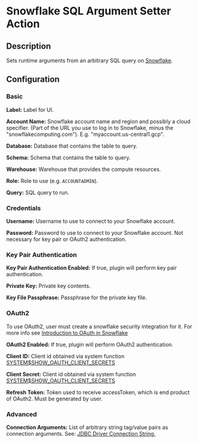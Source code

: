# Snowflake SQL Argument Setter Action


Description
-----------
Sets runtime arguments from an arbitrary SQL query on [Snowflake](https://www.snowflake.com/).

Configuration
-------------

### Basic

**Label:** Label for UI.

**Account Name:** Snowflake account name and region and possibly a cloud specifier. (Part of the URL you use to 
log in to Snowflake, minus the "snowflakecomputing.com"). E.g. "myaccount.us-central1.gcp".

**Database:** Database that contains the table to query.

**Schema:** Schema that contains the table to query.

**Warehouse:** Warehouse that provides the compute resources.

**Role:** Role to use (e.g. `ACCOUNTADMIN`).

**Query:** SQL query to run.

### Credentials

**Username:** Username to use to connect to your Snowflake account.

**Password:** Password to use to connect to your Snowflake account. Not necessary for key pair or OAuth2 authentication.

### Key Pair Authentication

**Key Pair Authentication Enabled:** If true, plugin will perform key pair authentication.

**Private Key:** Private key contents.

**Key File Passphrase:** Passphrase for the private key file.

### OAuth2

To use OAuth2, user must create a snowflake security integration for it.
For more info see [Introduction to OAuth in Snowflake](https://docs.snowflake.net/manuals/user-guide/oauth-intro.html)

**OAuth2 Enabled:** If true, plugin will perform OAuth2 authentication.

**Client ID:** Client id obtained via system function 
[SYSTEM$SHOW_OAUTH_CLIENT_SECRETS](https://docs.snowflake.net/manuals/sql-reference/functions/system_show_oauth_client_secrets.html)

**Client Secret:** Client id obtained via system function 
[SYSTEM$SHOW_OAUTH_CLIENT_SECRETS](https://docs.snowflake.net/manuals/sql-reference/functions/system_show_oauth_client_secrets.html)

**Refresh Token:** Token used to receive accessToken, which is end product of OAuth2. Must be generated by user.

### Advanced

**Connection Arguments:** List of arbitrary string tag/value pairs as connection arguments. See: [JDBC Driver Connection String.](https://docs.snowflake.net/manuals/user-guide/jdbc-configure.html#jdbc-driver-connection-string)
